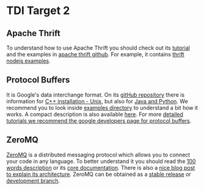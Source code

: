 TDI Target 2
============

Apache Thrift
-------------

To understand how to use Apache Thrift you should check out its [tutorial](https://thrift.apache.org/tutorial/) and the examples in [apache thrift github](https://github.com/apache/thrift/tree/master/tutorial).
For example, it contains [thrift nodejs examples](https://github.com/apache/thrift/tree/master/lib/nodejs/examples).



Protocol Buffers
-----------------------

It is Google's data interchange format. On its [gitHub repository](https://github.com/google/protobuf) there is information for [C++ installation - Unix](https://github.com/google/protobuf#c-installation---unix), but also for [Java and Python](https://github.com/google/protobuf#java-and-python-installation). We recommend you to look inside [examples directory](https://github.com/google/protobuf/tree/master/examples) to understand a bit how it works. A compact description is also available [here](http://www.scriptol.com/programming/protocol-buffers-tutorial.php). For more [detailed tutorials we recommend the google developers page for protocol buffers](https://developers.google.com/protocol-buffers/docs/tutorials?hl=en).


ZeroMQ
------

[ZeroMQ](http://zeromq.org/) is a distributed messaging protocol which allows you to connect your code in any language. To better understand it you should read the [100 words description](http://zguide.zeromq.org/page:all) or its [core documentation](http://zeromq.org/intro:read-the-manual). There is also a [nice blog post to explain its architecture](http://www.aosabook.org/en/zeromq.html). ZeroMQ can be obtained as a [stable release](http://zeromq.org/intro:get-the-software) or [development branch](https://github.com/zeromq/libzmq). 
